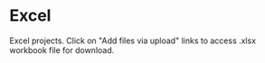 # Excel

Excel projects.
Click on "Add files via upload" links to access .xlsx workbook file for download.
